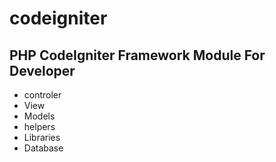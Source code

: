 # codeigniter

## PHP CodeIgniter Framework Module For Developer

- controler
- View
- Models
- helpers
- Libraries
- Database

